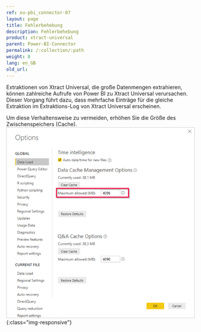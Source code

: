 ```yaml
---
ref: xu-pbi_connector-07
layout: page
title: Fehlerbehebung
description: Fehlerbehebung
product: xtract-universal
parent: Power-BI-Connector
permalink: /:collection/:path
weight: 8
lang: en_GB
old_url:
---
```

Extraktionen von Xtract Universal, die große Datenmengen extrahieren, können zahlreiche Aufrufe von Power BI zu Xtract Universal verursachen. Dieser Vorgang führt dazu, dass mehrfache Einträge für die gleiche Extraktion
im Extraktions-Log von Xtract Universal erscheinen.

Um diese Verhaltensweise zu vermeiden,  erhöhen Sie die Größe des Zwischenspeichers (Cache).
![Power BI cache](/img/content/XU_PBI_PBI_Cache.png){:class="img-responsive"}